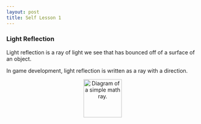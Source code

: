 ```yaml
---
layout: post
title: Self Lesson 1
---
```


### Light Reflection

Light reflection is a ray of light we see that has bounced off of a surface of an object.

In game development, light reflection is written as a ray with a direction. 

<p style="text-align: center;"><img src="{{ site.baseurl }}/images/diagram-ray.png" alt="Diagram of a simple math ray." style="width: 100px; height: 100px;" /></p>


